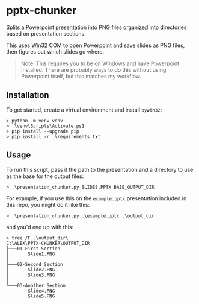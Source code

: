 # pptx-chunker

Splits a Powerpoint presentation into PNG files organized into directories 
based on presentation sections.

This uses Win32 COM to open Powerpoint and save slides as PNG files, then figures
out which slides go where.

> Note: This requires you to be on Windows and have Powerpoint installed. There
> are probably ways to do this without using Powerpoint itself, but this matches
> my workflow.

## Installation

To get started, create a virtual environment and install `pywin32`:

```
> python -m venv venv
> .\venv\Scripts\Activate.ps1
> pip install --upgrade pip
> pip install -r .\requirements.txt
```

## Usage

To run this script, pass it the path to the presentation and a directory 
to use as the base for the output files:

```
> .\presentation_chunker.py SLIDES.PPTX BASE_OUTPUT_DIR
```

For example, if you use this on the `example.pptx` presentation included
in this repo, you might do it like this:

```
> .\presentation_chunker.py .\example.pptx .\output_dir
```

and you'd end up with this:

```
> tree /F .\output_dir\
C:\ALEX\PPTX-CHUNKER\OUTPUT_DIR
├───01-First Section
│       Slide1.PNG
│
├───02-Second Section
│       Slide2.PNG
│       Slide3.PNG
│
└───03-Another Section
        Slide4.PNG
        Slide5.PNG
```